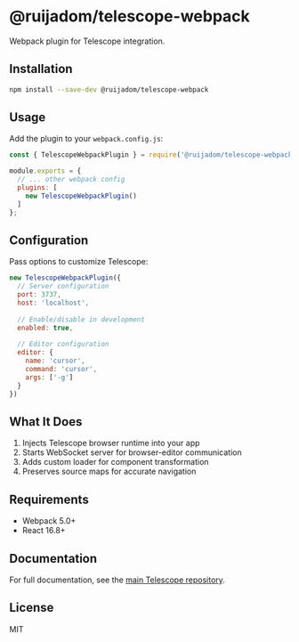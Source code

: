 # @ruijadom/telescope-webpack

Webpack plugin for Telescope integration.

## Installation

```bash
npm install --save-dev @ruijadom/telescope-webpack
```

## Usage

Add the plugin to your `webpack.config.js`:

```javascript
const { TelescopeWebpackPlugin } = require('@ruijadom/telescope-webpack');

module.exports = {
  // ... other webpack config
  plugins: [
    new TelescopeWebpackPlugin()
  ]
};
```

## Configuration

Pass options to customize Telescope:

```javascript
new TelescopeWebpackPlugin({
  // Server configuration
  port: 3737,
  host: 'localhost',
  
  // Enable/disable in development
  enabled: true,
  
  // Editor configuration
  editor: {
    name: 'cursor',
    command: 'cursor',
    args: ['-g']
  }
})
```

## What It Does

1. Injects Telescope browser runtime into your app
2. Starts WebSocket server for browser-editor communication
3. Adds custom loader for component transformation
4. Preserves source maps for accurate navigation

## Requirements

- Webpack 5.0+
- React 16.8+

## Documentation

For full documentation, see the [main Telescope repository](https://github.com/ruijadom/telescope).

## License

MIT
